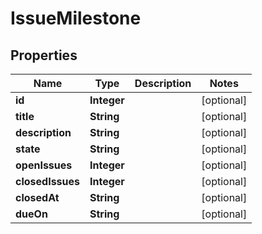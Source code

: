 # IssueMilestone

## Properties
Name | Type | Description | Notes
------------ | ------------- | ------------- | -------------
**id** | **Integer** |  |  [optional]
**title** | **String** |  |  [optional]
**description** | **String** |  |  [optional]
**state** | **String** |  |  [optional]
**openIssues** | **Integer** |  |  [optional]
**closedIssues** | **Integer** |  |  [optional]
**closedAt** | **String** |  |  [optional]
**dueOn** | **String** |  |  [optional]
